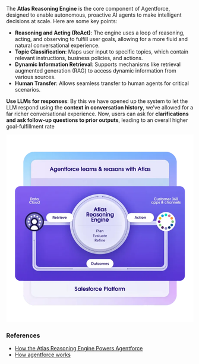 The **Atlas Reasoning Engine** is the core component of Agentforce, designed to enable autonomous, proactive AI agents to make intelligent decisions at scale. Here are some key points:

- **Reasoning and Acting (ReAct)**: The engine uses a loop of reasoning, acting, and observing to fulfill user goals, allowing for a more fluid and natural conversational experience.
- **Topic Classification**: Maps user input to specific topics, which contain relevant instructions, business policies, and actions.
- **Dynamic Information Retrieval**: Supports mechanisms like retrieval augmented generation (RAG) to access dynamic information from various sources.
- **Human Transfer**: Allows seamless transfer to human agents for critical scenarios.



**Use LLMs for responses**:  By this we have opened up the system to let the LLM respond using the **context in conversation history**, we’ve allowed for a far richer conversational experience. Now, users can ask for **clarifications and ask follow-up questions to prior outputs**, leading to an overall higher goal-fulfillment rate

[![Atlas](img/atlas1.webp)](img/atlas1.webp)


### References
- [How the Atlas Reasoning Engine Powers Agentforce](https://www.salesforce.com/agentforce/what-is-a-reasoning-engine/atlas/)
- [How agentforce works](https://www.salesforce.com/ca/agentforce/how-it-works/)